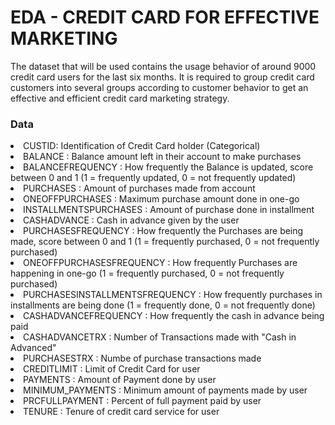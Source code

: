 # EDA - CREDIT CARD FOR EFFECTIVE MARKETING
The dataset that will be used contains the usage behavior of around 9000 credit card users for the last six months. It is required to group credit card customers into several groups according to customer behavior to get an effective and efficient credit card marketing strategy.

### Data
<li>CUSTID: Identification of Credit Card holder (Categorical)</li>
<li>BALANCE : Balance amount left in their account to make purchases</li>
														<li>BALANCEFREQUENCY : How frequently the Balance is updated, score between 0 and 1 (1 = frequently updated, 0 = not frequently updated)</li>
														<li>PURCHASES : Amount of purchases made from account</li>
														<li>ONEOFFPURCHASES : Maximum purchase amount done in one-go</li>
														<li>INSTALLMENTSPURCHASES : Amount of purchase done in installment</li>
														<li>CASHADVANCE : Cash in advance given by the user</li>
														<li>PURCHASESFREQUENCY : How frequently the Purchases are being made, score between 0 and 1 (1 = frequently purchased, 0 = not frequently purchased)</li>
														<li>ONEOFFPURCHASESFREQUENCY : How frequently Purchases are happening in one-go (1 = frequently purchased, 0 = not frequently purchased)</li>
														<li>PURCHASESINSTALLMENTSFREQUENCY : How frequently purchases in installments are being done (1 = frequently done, 0 = not frequently done)</li>
														<li>CASHADVANCEFREQUENCY : How frequently the cash in advance being paid</li>
														<li>CASHADVANCETRX : Number of Transactions made with "Cash in Advanced"</li>
														<li>PURCHASESTRX : Numbe of purchase transactions made</li>
														<li>CREDITLIMIT : Limit of Credit Card for user</li>
														<li>PAYMENTS : Amount of Payment done by user</li>
														<li>MINIMUM_PAYMENTS : Minimum amount of payments made by user</li>
														<li>PRCFULLPAYMENT : Percent of full payment paid by user</li>
														<li>TENURE : Tenure of credit card service for user</li>
